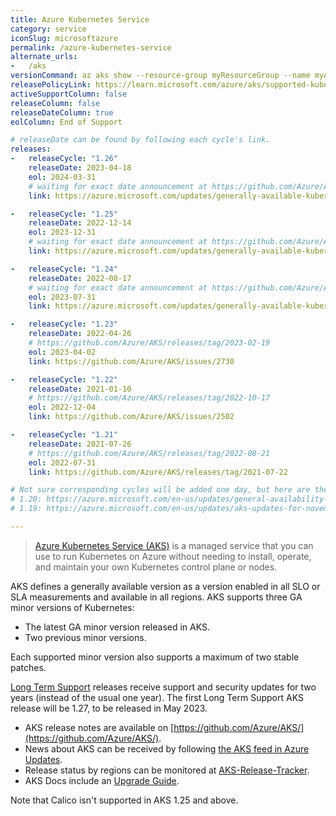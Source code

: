 ```yaml
---
title: Azure Kubernetes Service
category: service
iconSlug: microsoftazure
permalink: /azure-kubernetes-service
alternate_urls:
-   /aks
versionCommand: az aks show --resource-group myResourceGroup --name myAKSCluster
releasePolicyLink: https://learn.microsoft.com/azure/aks/supported-kubernetes-versions
activeSupportColumn: false
releaseColumn: false
releaseDateColumn: true
eolColumn: End of Support

# releaseDate can be found by following each cycle's link.
releases:
-   releaseCycle: "1.26"
    releaseDate: 2023-04-18
    eol: 2024-03-31
    # waiting for exact date announcement at https://github.com/Azure/AKS/releases
    link: https://azure.microsoft.com/updates/generally-available-kubernetes-126-support-in-aks/

-   releaseCycle: "1.25"
    releaseDate: 2022-12-14
    eol: 2023-12-31
    # waiting for exact date announcement at https://github.com/Azure/AKS/releases
    link: https://azure.microsoft.com/updates/generally-available-kubernetes-125-support-in-aks/

-   releaseCycle: "1.24"
    releaseDate: 2022-08-17
    # waiting for exact date announcement at https://github.com/Azure/AKS/releases
    eol: 2023-07-31
    link: https://azure.microsoft.com/updates/generally-available-kubernetes-124-support/

-   releaseCycle: "1.23"
    releaseDate: 2022-04-26
    # https://github.com/Azure/AKS/releases/tag/2023-02-19
    eol: 2023-04-02
    link: https://github.com/Azure/AKS/issues/2730

-   releaseCycle: "1.22"
    releaseDate: 2021-01-10
    # https://github.com/Azure/AKS/releases/tag/2022-10-17
    eol: 2022-12-04
    link: https://github.com/Azure/AKS/issues/2502

-   releaseCycle: "1.21"
    releaseDate: 2021-07-26
    # https://github.com/Azure/AKS/releases/tag/2022-08-21
    eol: 2022-07-31
    link: https://github.com/Azure/AKS/releases/tag/2021-07-22

# Not sure corresponding cycles will be added one day, but here are the announcements for:
# 1.20: https://azure.microsoft.com/en-us/updates/general-availability-kubernetes-v120-support-in-aks/
# 1.19: https://azure.microsoft.com/en-us/updates/aks-updates-for-november-2020/

---
```


> [Azure Kubernetes Service (AKS)](https://learn.microsoft.com/azure/aks/) is a managed service that
> you can use to run Kubernetes on Azure without needing to install, operate, and maintain your own
> Kubernetes control plane or nodes.

AKS defines a generally available version as a version enabled in all SLO or SLA measurements and
available in all regions. AKS supports three GA minor versions of Kubernetes:

- The latest GA minor version released in AKS.
- Two previous minor versions.

Each supported minor version also supports a maximum of two stable patches.

[Long Term Support](https://techcommunity.microsoft.com/t5/apps-on-azure-blog/azure-kubernetes-upgrades-and-long-term-support/ba-p/3782789)
releases receive support and security updates for two years (instead of the usual one year). 
The first Long Term Support AKS release will be 1.27, to be released in May 2023.

- AKS release notes are available on [https://github.com/Azure/AKS/](https://github.com/Azure/AKS/).
- News about AKS can be received by following [the AKS feed in Azure Updates](https://azure.microsoft.com/updates/?product=kubernetes-service).
- Release status by regions can be monitored at [AKS-Release-Tracker](https://releases.aks.azure.com/).
- AKS Docs include an [Upgrade Guide](https://learn.microsoft.com/azure/aks/upgrade-cluster).

Note that Calico isn't supported in AKS 1.25 and above.
